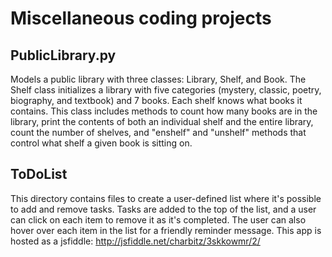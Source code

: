 # Miscellaneous coding projects

## PublicLibrary.py
Models a public library with three classes: Library, Shelf, and Book. The Shelf class initializes a library with five categories (mystery, classic, poetry, biography, and textbook) and 7 books. Each shelf knows what books it contains. This class includes methods to count how many books are in the library, print the contents of both an individual shelf and the entire library, count the number of shelves, and "enshelf" and "unshelf" methods that control what shelf a given book is sitting on.

## ToDoList
This directory contains files to create a user-defined list where it's possible to add and remove tasks. Tasks are added to the top of the list, and a user can click on each item to remove it as it's completed. The user can also hover over each item in the list for a friendly reminder message. This app is hosted as a jsfiddle: http://jsfiddle.net/charbitz/3skkowmr/2/
